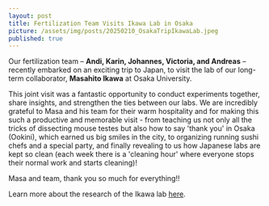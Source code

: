 ```yaml
---
layout: post
title: Fertilization Team Visits Ikawa Lab in Osaka
picture: /assets/img/posts/20250210_OsakaTripIkawaLab.jpeg 
published: true
---
```

Our fertilization team – **Andi, Karin, Johannes, Victoria, and Andreas** – recently embarked on an exciting trip to Japan, to visit the lab of our long-term collaborator, **Masahito Ikawa** at Osaka University.

This joint visit was a fantastic opportunity to conduct experiments together, share insights, and strengthen the ties between our labs. We are incredibly grateful to Masa and his team for their warm hospitality and for making this such a productive and memorable visit - from teaching us not only all the tricks of dissecting mouse testes but also how to say 'thank you' in Osaka (Ookini), which earned us big smiles in the city, to organizing running sushi chefs and a special party, and finally revealing to us how Japanese labs are kept so clean (each week there is a 'cleaning hour' where everyone stops their normal work and starts cleaning)!


Masa and team, thank you so much for everything!!

Learn more about the research of the Ikawa lab [here](https://www.biken.osaka-u.ac.jp/en/laboratories/detail/17).
